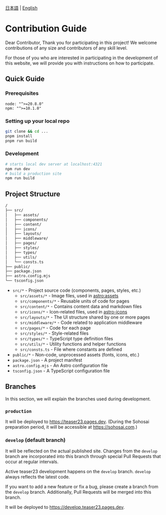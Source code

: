 [日本語](./../CONTRIBUTING.md) | [English](./CONTRIBUTING.en.md)

# Contribution Guide

Dear Contributor, Thank you for participating in this project!
We welcome contributions of any size and contributors of any skill level.

For those of you who are interested in participating in the development of this website, we will provide you with instructions on how to participate.

## Quick Guide

### Prerequisites

```
node: "^>=20.8.0"
npm: "^>=10.1.0"
```

### Setting up your local repo

```bash
git clone && cd ...
pnpm install
pnpm run build
```

### Development

```bash
# starts local dev server at localhost:4321
npm run dev
# build a production site
npm run build
```

## Project Structure

```bash
/
├── src/
│   ├── assets/
│   ├── components/
│   ├── content/
│   ├── icons/
│   ├── layouts/
│   ├── middleware/
│   ├── pages/
│   ├── styles/
│   ├── types/
│   ├── utils/
│   └── consts.ts
├── public/
├── package.json
├── astro.config.mjs
└── tsconfig.json
```

- `src/*` - Project source code (components, pages, styles, etc.)
  - `src/assets/*` - Image files, used in [astro:assets](https://docs.astro.build/en/guides/images/)
  - `src/components/*` - Reusable units of code for pages
  - `src/content/*` - Contains content data and markdown files
  - `src/icons/*` - Icon-related files, used in [astro-icons](https://github.com/natemoo-re/astro-icon)
  - `src/layouts/*` - The UI structure shared by one or more pages
  - `src/middleware/*` - Code related to application middleware
  - `src/pages/*` - Code for each page
  - `src/styles/*` - Style-related files
  - `src/types/*` - TypeScript type definition files
  - `src/utils/*` - Utility functions and helper functions
  - `src/consts.ts` - File where constants are defined
- `public/*` - Non-code, unprocessed assets (fonts, icons, etc.)
- `package.json` - A project manifest
- `astro.config.mjs` - An Astro configuration file
- `tsconfig.json` - A TypeScript configuration file

## Branches

In this section, we will explain the branches used during development.

### `production`

It will be deployed to https://teaser23.pages.dev. (During the Sohosai preparation period, it will be accessible at https://sohosai.com.)

### `develop` (default branch)

It will be reflected on the actual published site. Changes from the `develop` branch are incorporated into this branch through special Pull Requests that occur at regular intervals.

Active teaser23 development happens on the `develop` branch. `develop` always reflects the latest code.

If you want to add a new feature or fix a bug, please create a branch from the `develop` branch. Additionally, Pull Requests will be merged into this branch.

It will be deployed to https://develop.teaser23.pages.dev.
